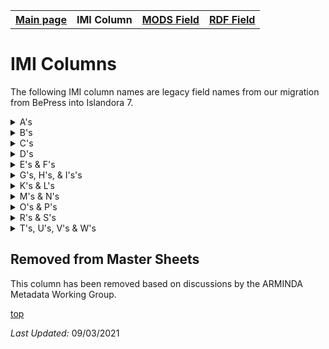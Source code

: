 <!DOCTYPE html>
<html>
<head>
</head>
<body>
<table style="width:100%">
  <tr>
    <th><a href="index.md">Main page</a></th>
	<th>IMI Column</th>
    <th><a href="MODS.md">MODS Field</a></th>
    <th><a href="RDF.md">RDF Field</a></th>
  </tr>
</table>



<h1 id="top">IMI Columns</h1>
<p>The following IMI column names are legacy field names from our migration from BePress into Islandora 7. </p>
<details>
<summary>A's</summary>
<br>	
		<li><a href="abstract.md">field_abstract</a></li>
		<li><a href="#abstract_format">abstract_format</a> - removed</li>
		<li><a href="access_condition.md">field_limited_access</a></li>
		<li><a href="#removed">accession_number</a> - removed</li>
		<li><a href="advisor.md">advisors (field_linked_agent)</a></li>	
		<li><a href="#removed">attach_additional_files</a> - removed</li>
		<li><a href="#removed">author#_fname</a> - removed</li>
		<li><a href="#removed">author#_lname</a> - removed</li>
		<li><a href="#removed">author#_mname</a> - removed</li>
		<li><a href="#removed">author#_suffix</a> - removed</li>
</details>
<details>
<summary>B's</summary>
<br>	
		<li><a href="#removed">bp_categories</a> - removed</li>
		<li><a href="#removed">broad_creation_date</a> - removed</li>
		<li><a href="#removed">broad_date</a> - removed</li>
		<li><a href="#removed">box</a> - removed</li>
		<li><a href="imi.bucket.md">bucket</a></li>
		<li><a href="#removed">buy_link</a> - removed</li>	
</details>
<details>
<summary>C's</summary>
<br>	
		<li><a href="#removed">calc_thumbnail_image_url	</a> - removed</li>
		<li><a href="#removed">calc_url</a> - removed</li>
		<li><a href="#removed">campus_location</a> - removed</li>
		<li><a href="#removed">catalog_id</a> - removed</li>
		<li><a href="#removed">city - TWG/city</a> - removed</li>		
		<li><a href="cmodel.md">field_model</a></li>
		<li><a href="#removed">collection_name	</a> - removed</li>
		<li><a href="#removed">comments</a> - removed</li>
		<li><a href="#removed">conference_track</a> - removed</li>
		<li><a href="#removed">year_conference</a> - removed</li>	
		<li><a href="contributors.md">contributors (field_linked_agent)</a> </li>
		<li><a href="#removed">copyright_notes</a> - removed</li>
		<li><a href="#removed">costume_design</a> - removed</li>
		<li><a href="#removed">cover_image_url</a> - removed</li>
		<li><a href="coverage_spatial.md">field_geographic_subject</a></li>		
		<li><a href="#removed">create_openurl	</a> - removed</li>
		<li><a href="creators.md">creators (field_linked_agent)	</a></li>
		<li><a href="#removed">cultural_affiliation</a> - removed</li>
		<li><a href="#removed">custom_citation	</a> - removed</li>
</details>
<details>
<summary>D's</summary>
<br>	
		<li><a href="#removed">date_created	</a> - removed</li>
		<li><a href="#removed">date_processed	</a> - removed</li>
		<li><a href="date.display.md">date_display (field_date_display)</a></li>
		<li><a href="date.encoded.md">date_encoded (field_edtf_date_created)</a></li>
		<li><a href="date_issued.md">date_issued (field_edtf_date_issue)</a></li>
		<li><a href="date_sort.md">date_sort (field_edtf_date)</a></li>
		<li><a href="department.md">department (field_linked_agent)	</a></li>
		<li><a href="description.md">description (field_description_long)</a></li>
		<li><a href="#removed">director</a> - removed</li>
		<li><a href="#removed">distribution_license	</a> - removed</li>
		<li><a href="#removed">display_date</a> - removed</li>
		<li><a href="#removed">document_type	</a> - removed</li>		
		<li><a href="#removed">donor</a> - removed</li>
		<li><a href="#removed">download_file_format	</a> - removed</li>
		<li><a href="#removed">duration	</a> - removed</li>
</details>
<details>
<summary>E's & F's</summary>
<br>
		<li><a href="#removed">editor</a> - removed</li>		
		<li><a href="embargo_date.md">embargo_date (field_embargo_date)</a></li>
		<li><a href="#removed">end_date</a> - removed</li>
		<li><a href="#removed">endowment</a> - removed</li>
		<li><a href="#remove">equipment</a> - removed</li>
		<li><a href="#removed">ext_links</a> - removed</li>
		<li><a href="extent.md">extent (field_extent)</a></li>
		<li><a href="file_display_hint.md">file_display_hint</a></li>
		<li><a href="field_linked_agent.md">field_linked_agent</a></li>
		<li><a href="field_weight.md">field_weight</a></li>
		<li><a href="file.md">file</a></li>
		<li><a href="#removed">file_list</a> - removed</li>
		<li><a href="#removed">file_name_id</a> - removed</li>
		<li><a href="filepath.md">filepath</a> - removed</li>
		<li><a href="#removed">format</a> - removed</li>
		<li><a href="#removed">front_end_url</a> - removed</li>
		<li><a href="funding_sources.md">funding_sources (field_funding_sources)	</a></li>
</details>
<details>
<summary>G's, H's, & I's's</summary>
<br>		
		<li><a href="genre.md">genre (field_genre)</a></li>
		<li><a href="#graduation_year">graduation_year	</a></li>
		<li><a href="#removed">grant_information</a> - removed</li>
		<li><a href="#id.md">id</a></li>
		<li><a href="#removed">identifier</a> - removed</li>
		<li><a href="identifier.unique.md">identifier_unique (field_identifier)</a></li>
		<li><a href="#removed">image_caption</a> - removed</li>
		<li><a href="#removed">image_source</a> - removed</li>		
		<li><a href="#removed">instructor</a> - removed</li>
		<li><a href="#removed">insurance_value</a> - removed</li>
		<li><a href="#removed">irb_information</a> - removed</li>
		<li><a href="#removed">irb_number</a> - removed</li>
		<li><a href="#removed">issnum</a> - removed</li>	
		<li><a href="issue_num.md">issue_num (field_issue_num)</a></li>
</details>
<details>
<summary>K's & L's</summary>
<br>
		<li><a href="language.md">language (field_language)</a></li>
		<li><a href="#removed">lc_subject</a> - removed</li>
		<li><a href="#license_file">license_file</a></li>		
		<li><a href="#removed">lighting_design</a> - removed</li>
		<li><a href="license_file.md">license_file</a></li>
		<li><a href="line_num.md">line_num</a></li>
		<li><a href="#removed">local_handle</a> - removed</li>
		<li><a href="#removed">location</a> - removed</li>
</details>
<details>
<summary>M's & N's</summary>
<br>
		<li><a href="#removed">medium</a> - removed</li>		
		<li><a href="#removed">multimedia_format</a> - removed</li>
		<li><a href="#removed">multimedia_url</a> - removed</li>
		<li><a href="#removed">native_filename	</a> - removed</li>		
		<li><a href="#removed">native_filesize</a> - removed</li>
		<li><a href="#removed">number_artifacts</a> - removed</li>
</details>
<details>
<summary>O's & P's</summary>
<br>
		<li><a href="obj_file.md">obj_file</a></li>		
		<li><a href="#removed">oclc_number	</a> - removed</li>
		<li><a href="#removed">old_cat_id	</a> - removed</li>
		<li><a href="origin.md">origin (field_origin)</a></li>
		<li><a href="#removed">pagecount</a> - removed</li>
		<li><a href="#removed">pages</a> - removed</li>		
		<li><a href="parent.md">parent</a></li>
		<li><a href="parent.id.md">parent_id</a></li>
		<li><a href="#removed">pdf_filename	</a> - removed</li>
		<li><a href="#removed">pdf_filesize	</a> - removed</li>
		<li><a href="permanent_url.md">permanent_url (field_permanent_url)</a></li>
		<li><a href="pid.md">PID (field_pid)</a></li>		
		<li><a href="#removed">playwright</a> - removed</li>
		<li><a href="#removed">preview_image</a> - removed</li>
		<li><a href="#removed">previous_versions</a> - removed</li>
		<li><a href="#removed">production</a> - removed </li>
		<li><a href="#removed">production_decades</a> - removed</li>		
		<li><a href="#remove">production_info - removed	</a></li>
		<li><a href="#removed">production_year	</a> - removed</li>
		<li><a href="#removed">props_design</a> - removed</li>
		<li><a href="provenance.md">provenance (field_provenance)</a></></li>
		<li><a href="#removed">pub_season	</a> - removed</li>
		<li><a href="#removed">publication_date	</a> - removed</li>		
		<li><a href="publisher.md">publisher (field_linked_agent)</a></li>
</details>
<details>
<summary>R's & S's</summary>
<br>
		<li><a href="#removed">recommended_citation	</a> - removed</li>
		<li><a href="#removed">record_series</a> - removed</li>
		<li><a href="#removed">relation</a> - removed</li>
		<li><a href="#removed">research_project	</a> - removed</li>		
		<li><a href="rights_contact.md">rights_contact (field_rights_contact)</a></li>
		<li><a href="rights_statement.md">rights_statement (field_rights)</a></li>
		<li><a href="rowNumber.md">rowNumber</a> - removed</li>
		<li><a href="#removed">series_id</a> - removed</li>
		<li><a href="#removed">session	</a> - removed</li>
		<li><a href="#seq_number">seq_number</a> - removed</li>		
		<li><a href="#removed">set_design	</a> - removed</li>
		<li><a href="#removed">sound_design	</a> - removed</li>
		<li><a href="source.md">source (field_source)</a></li>
		<li><a href="subject.keywords.md">subject_keywords (field_subject)</a></li>
		<li><a href="#removed">source_publication	</a> - removed</li>
		<li><a href="#removed">sponsor	</a> - removed</li>		
		<li><a href="#removed">stage_manager</a> - removed</li>
		<li><a href="#removed">start_date</a> - removed</li>
		<li><a href="#removed">state</a> - removed</li>
		<li><a href="#removed">subject_area</a></a> - removed</li>
		<li><a href="#removed">supplemental_filenames	</a> - removed</li>		
		<li><a href="#removed">supplemental_filesizes</a> - removed</li>
</details>
<details>
<summary>T's, U's, V's & W's</summary>
<br>
		<li><a href="#removed">tech_director</a> - removed</li>
		<li><a href="#removed">terms_of_use</a> - removed</li>
		<li><a href="title.md">title (title)</a></li>
		<li><a href="title.alternative.md">title_alternative (field_alternative_title)</a></li>
		<li><a href="#removed">tracks</a> - removed</li>
		<li><a href="#removed">type_of_work	</a> - removed</li>
		<li><a href="#removed">update_reason</a> - removed</li>
		<li><a href="#removed">upload_cover_image</a> - removed</li>
		<li><a href="#removed">uploaders_email</a> - removed</li>
		<li><a href="#removed">uploader_userid</a> - removed</li>
		<li><a href="url_alias.md">url_alias</a></li>
		<li><a href="url_external.md">url_external (field_url_external)</a></li>
		<li><a href="#removed">volnum</a> - removed</li>
		<li><a href="volume_num.md">volume_num (field_volume_num)</a> </li>
		<li><a href="#removed">wf_areyouuploadingaf1</a> - removed</li>
		<li><a href="work_type.md">work_type (field_resource_type)	</a></li>
</details>
<h2 id="removed">Removed from Master Sheets</h2>
<p>This column has been removed based on discussions by the ARMINDA Metadata Working Group.</p>	
<p><a href="#top">top</a></p>
<p><i>Last Updated: </i>09/03/2021</p>
</dl>
</html>
